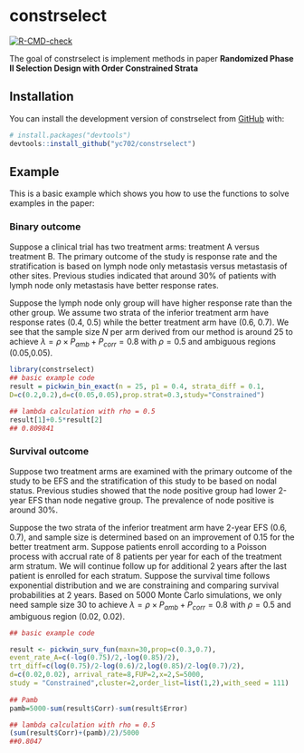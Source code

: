 
# constrselect

<!-- badges: start -->
[![R-CMD-check](https://github.com/yc702/constrselect/actions/workflows/R-CMD-check.yaml/badge.svg)](https://github.com/yc702/constrselect/actions/workflows/R-CMD-check.yaml)
<!-- badges: end -->

The goal of constrselect is implement methods in paper **Randomized Phase II Selection Design with Order Constrained Strata**

## Installation

You can install the development version of constrselect from [GitHub](https://github.com/) with:

``` r
# install.packages("devtools")
devtools::install_github("yc702/constrselect")
```

## Example

This is a basic example which shows you how to use the functions to solve examples in the paper:

### Binary outcome

Suppose a clinical trial has two treatment arms: treatment A versus treatment B. The primary outcome of the study is response rate and the stratification is based on lymph node only metastasis versus metastasis of other sites. Previous studies indicated that around 30\% of patients with lymph node only metastasis have better response rates. 

Suppose the lymph node only group will have higher response rate than the other group. We assume two strata of the inferior treatment arm have response rates (0.4, 0.5) while the better treatment arm have (0.6, 0.7). We see that the sample size $N$ per arm derived from our method is around 25 to achieve $\lambda = \rho \times P_{amb}+P_{corr}= 0.8$ with $\rho = 0.5$ and ambiguous regions (0.05,0.05). 
``` r
library(constrselect)
## basic example code
result = pickwin_bin_exact(n = 25, p1 = 0.4, strata_diff = 0.1,
D=c(0.2,0.2),d=c(0.05,0.05),prop.strat=0.3,study="Constrained")

## lambda calculation with rho = 0.5
result[1]+0.5*result[2]
## 0.809841 
```



### Survival outcome

Suppose two treatment arms are examined with the primary outcome of the study to be EFS and the stratification of this study to be based on nodal status. Previous studies showed that the node positive group had lower 2-year EFS than node negative group. The prevalence of node positive is around 30\%. 

Suppose the two strata of the inferior treatment arm have 2-year EFS (0.6, 0.7), and sample size is determined based on an improvement of 0.15 for the better treatment arm. Suppose patients enroll according to a Poisson process with accrual rate of 8 patients per year for each of the treatment arm stratum. We will continue follow up for additional 2 years after the last patient is enrolled for each stratum. Suppose the survival time follows exponential distribution and we are constraining and comparing survival probabilities at 2 years. Based on 5000 Monte Carlo simulations, we only need sample size 30 to achieve $\lambda =\rho \times P_{amb}+P_{corr}= 0.8$ with $\rho = 0.5$ and ambiguous region (0.02, 0.02). 

``` r
## basic example code

result <- pickwin_surv_fun(maxn=30,prop=c(0.3,0.7),
event_rate_A=c(-log(0.75)/2,-log(0.85)/2),
trt_diff=c(log(0.75)/2-log(0.6)/2,log(0.85)/2-log(0.7)/2),
d=c(0.02,0.02), arrival_rate=8,FUP=2,x=2,S=5000,
study = "Constrained",cluster=2,order_list=list(1,2),with_seed = 111)
                           
## Pamb
pamb=5000-sum(result$Corr)-sum(result$Error)

## lambda calculation with rho = 0.5
(sum(result$Corr)+(pamb)/2)/5000
##0.8047



```
